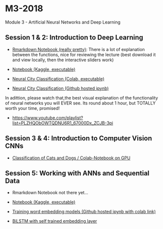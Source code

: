 # M3-2018
 Module 3 - Artificial Neural Networks and Deep Learning
 
 ## Session 1 & 2: Introduction to Deep Learning
  * [Rmarkdown Notebook (really pretty)](https://aaudk-my.sharepoint.com/:u:/g/personal/dsh_id_aau_dk/EZElFlVgaAlBiwdUBJrC6YcBlLlRUAvaa9tJenAcSD8gWg?e=GFqATq): There is a lot of explanation between the functions, nice for reviewing the lecture (best download it and view locally, then the interactive sliders work)
 
 * [Notebook (Kaggle, executable)](https://www.kaggle.com/danielhain/sds-2018-m3-1-introduction-to-deep-learning) 
 
 * [Neural City Classification (Colab, executable)](https://colab.research.google.com/drive/1MHq7vpmDs0CIbKA2GnjexmCRDB06Gx0y) 
 
 * [Neural City Classification (Github hosted ipynb)](http://nbviewer.jupyter.org/github/SDS-AAU/M3-2018/blob/master/notebooks/Neural_City_Predict.ipynb)
 
 
 In adittion, please watch that,the best visual explanation of the functionality of neural networks you will EVER see. Its round about 1 hour, but TOTALLY worth your time, promised!
 
 * https://www.youtube.com/playlist?list=PLZHQObOWTQDNU6R1_67000Dx_ZCJB-3pi
 
 ## Session 3 & 4: Introduction to Computer Vision CNNs
 
* [Classification of Cats and Dogs / Colab-Notebook on GPU](http://nbviewer.jupyter.org/github/SDS-AAU/M3-2018/blob/master/notebooks/cats%26dogs.ipynb) 

 ## Session 5: Working with ANNs and Sequential Data
 
  * Rmarkdown Notebook not there yet...
 * [Notebook (Kaggle, executable)](https://www.kaggle.com/danielhain/sds-2018-m3-5-working-with-sequential-data) 
 
 * [Training word embedding models (Github hosted ipynb with colab link)](http://nbviewer.jupyter.org/github/SDS-AAU/M3-2018/blob/master/notebooks/training_word2vec_text8.ipynb)
 
 
* [BiLSTM with self trained embedding layer](http://nbviewer.jupyter.org/github/SDS-AAU/M3-2018/blob/master/notebooks/Hatespeech_LSTM_SDS.ipynb) 

